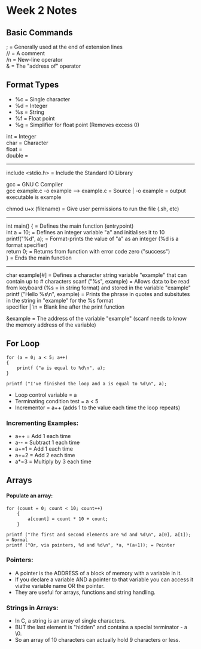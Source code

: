# Week 2 Notes

## Basic Commands

; = Generally used at the end of extension lines  
// = A comment  
/n = New-line operator  
& = The "address of" operator  



## Format Types

- %c = Single character  
- %d = Integer  
- %s = String  
- %f = Float point  
- %g = Simplifier for float point (Removes excess 0)  

int = Integer   
char = Character    
float =     
double =    

---

include <stdio.h> = Include the Standard IO Library 

gcc = GNU C Compiler    
gcc example.c -o example --> example.c = Source | -o example = output executable is example 

chmod u+x (filename) = Give user permissions to run the file (.sh, etc) 

---

int main() { = Defines the main function (entrypoint)   
    int a = 10; = Defines an integer variable "a" and initialises it to 10  
    printf("%d", a); = Format-prints the value of "a" as an integer (%d is a format specifier)  
    return 0; = Returns from function with error code zero ("success")  
} = Ends the main function  

---

char example[#] = Defines a character string variable "example" that can contain up to # characters 
scanf ("%s", example) = Allows data to be read from keyboard (%s = in string format) and stored in the variable "example"  
printf ("Hello %s\n", example) = Prints the phrase in quotes and subsitutes in the string in "example" for the %s format   
specifier | \n = Blank line after the print function  

&example = The address of the variable "example" (scanf needs to know the memory address of the variable)   


## For Loop

    for (a = 0; a < 5; a++)     
    {   
        printf ("a is equal to %d\n", a);   
    }   

    printf ("I've finished the loop and a is equal to %d\n", a);    

- Loop control variable = a   
- Terminating condition test = a < 5  
- Incrementor = a++ (adds 1 to the value each time the loop repeats)  



### Incrementing Examples:

- a++ = Add 1 each time      
- a-- = Subtract 1 each time  
- a+=1 = Add 1 each time  
- a+=2 = Add 2 each time  
- a*=3 = Multiply by 3 each time  



## Arrays

#### Populate an array:
   
    for (count = 0; count < 10; count++)
        {   
            a[count] = count * 10 + count;  
        }   

    printf ("The first and second elements are %d and %d\n", a[0], a[1]); = Normal  
    printf ("Or, via pointers, %d and %d\n", *a, *(a+1)); = Pointer 

### Pointers:

- A pointer is the ADDRESS of a block of memory with a variable in it.    
- If you declare a variable AND a pointer to that variable you can access it viathe variable name OR the pointer. 
- They are useful for arrays, functions and string handling.  

### Strings in Arrays:

- In C, a string is an array of single characters.
- BUT the last element is "hidden" and contains a special terminator - a \0.
- So an array of 10 characters can actually hold 9 characters or less.